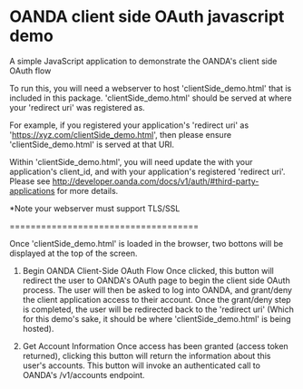 OANDA client side OAuth javascript demo
=========================

A simple JavaScript application to demonstrate the OANDA's client side OAuth flow

To run this, you will need a webserver to host 'clientSide_demo.html' that is included in this package.
'clientSide_demo.html' should be served at where your 'redirect uri' was registered as.

For example, if you registered your application's 'redirect uri' as 'https://xyz.com/clientSide_demo.html', then please ensure 'clientSide_demo.html' is served at that URI.

Within 'clientSide_demo.html', you will need update the <client application id> with your application's client_id, and <redirect uri> with your application's registered 'redirect uri'.  Please see http://developer.oanda.com/docs/v1/auth/#third-party-applications for more details.

*Note your webserver must support TLS/SSL

====================================

Once 'clientSide_demo.html' is loaded in the browser, two bottons will be displayed at the top of the screen.<br>

1.  Begin OANDA Client-Side OAuth Flow
        Once clicked, this button will redirect the user to OANDA's OAuth page to begin the client side OAuth process.
The user will then be asked to log into OANDA, and grant/deny the client application access to their account.  Once the grant/deny step is completed, the user will be redirected back to the 'redirect uri' (Which for this demo's sake, it should be where 'clientSide_demo.html' is being hosted).

2.  Get Account Information
        Once access has been granted (access token returned), clicking this button will return the information about this
        user's accounts.  This button will invoke an authenticated call to OANDA's /v1/accounts endpoint.
